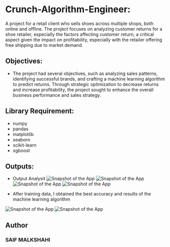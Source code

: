 # Crunch-Algorithm-Engineer:

A project for a retail client who sells shoes across multiple shops, both online and offline.
The project focuses on analyzing customer returns for a shoe retailer, especially the factors affecting customer return, a critical aspect given the impact on profitability, especially with the retailer offering free shipping due to market demand.

## Objectives:
* The project had several objectives, such as analyzing sales patterns, identifying successful brands, and crafting a machine learning algorithm to predict returns. Through strategic optimization to decrease returns and increase profitability, the project sought to enhance the overall business performance and sales strategy.

## Library Requirement:
* numpy
* pandas
* matplotlib
* seaborn
* scikit-learn
* xgboost

## Outputs:
* Output Analysit
![Snapshot of the App](https://raw.githubusercontent.com/saifalbaghdadi/saifalbaghdadi/development/img/output1.png)
![Snapshot of the App](https://raw.githubusercontent.com/saifalbaghdadi/saifalbaghdadi/development/img/output2.png)![Snapshot of the App](https://raw.githubusercontent.com/saifalbaghdadi/saifalbaghdadi/development/img/output1.png)
![Snapshot of the App](https://raw.githubusercontent.com/saifalbaghdadi/saifalbaghdadi/development/img/output2.png)


* After training data, I obtained the best accuracy and results of the machine learning algorithm

![Snapshot of the App](https://raw.githubusercontent.com/saifalbaghdadi/saifalbaghdadi/development/img/output1.png)
![Snapshot of the App](https://raw.githubusercontent.com/saifalbaghdadi/saifalbaghdadi/development/img/output2.png)
## Author
### SAIF MALKSHAHI


